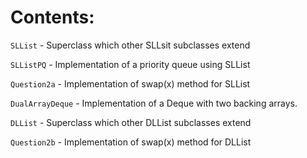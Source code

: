# Contents:
`SLList` - Superclass which other SLLsit subclasses extend  

`SLListPQ` - Implementation of a priority queue using SLList  

`Question2a` - Implementation of swap(x) method for SLList 

`DualArrayDeque` - Implementation of a Deque with two backing arrays. 

`DLList` - Superclass which other DLList subclasses extend  

`Question2b` - Implementation of swap(x) method for DLList
